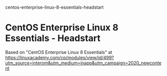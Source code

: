 centos-enterprise-linux-8-essentials-headstart
# CentOS Enterprise Linux 8 Essentials - Headstart

Based on "CentOS Enterprise Linux 8 Essentials" at https://linuxacademy.com/cp/modules/view/id/499?utm_source=interom&utm_medium=inapp&utm_campaign=2020_newcontent
